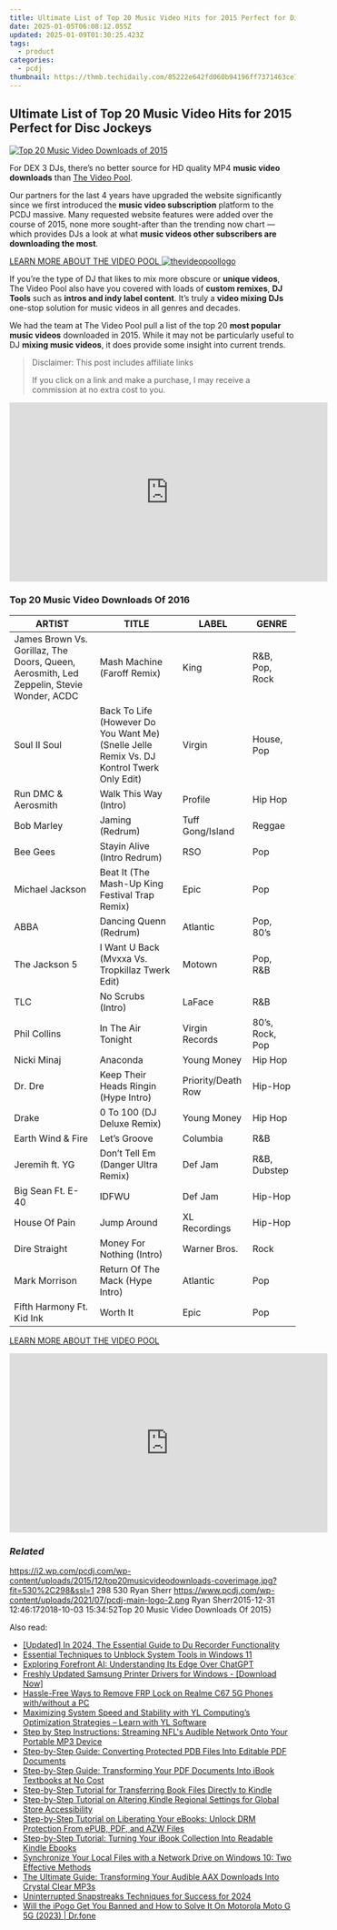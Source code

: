 ```yaml
---
title: Ultimate List of Top 20 Music Video Hits for 2015 Perfect for Disc Jockeys
date: 2025-01-05T06:08:12.055Z
updated: 2025-01-09T01:30:25.423Z
tags:
  - product
categories:
  - pcdj
thumbnail: https://thmb.techidaily.com/85222e642fd060b94196ff7371463ce7792d618f66f107a750ec12115071e0dc.jpg
---
```


## Ultimate List of Top 20 Music Video Hits for 2015 Perfect for Disc Jockeys

[![Top 20 Music Video Downloads of 2015](https://i2.wp.com/pcdj.com/wp-content/uploads/2015/12/top20musicvideodownloads-coverimage.jpg?resize=530%2C298&ssl=1)](https://i2.wp.com/pcdj.com/wp-content/uploads/2015/12/top20musicvideodownloads-coverimage.jpg?fit=530%2C298&ssl=1 "Top 20 music video downloads")

For DEX 3 DJs, there’s no better source for HD quality MP4 **music video downloads** than [The Video Pool](https://tools.techidaily.com/pcdj/products/).

Our partners for the last 4 years have upgraded the website significantly since we first introduced the **music video subscription** platform to the PCDJ massive. Many requested website features were added over the course of 2015, none more sought-after than the trending now chart — which provides DJs a look at what **music videos other subscribers are downloading the most**.

[LEARN MORE ABOUT THE VIDEO POOL ![](https://i0.wp.com/pcdj.com/wp-content/uploads/2014/06/thevideopoollogo.jpg?fit=300%2C112&ssl=1 "thevideopoollogo")](https://tools.techidaily.com/pcdj/products/)

If you’re the type of DJ that likes to mix more obscure or **unique videos**, The Video Pool also have you covered with loads of **custom remixes**, **DJ Tools** such as **intros and indy label content**. It’s truly a **video mixing DJs** one-stop solution for music videos in all genres and decades.

We had the team at The Video Pool pull a list of the top 20 **most popular music videos** downloaded in 2015\. While it may not be particularly useful to DJ **mixing music videos**, it does provide some insight into current trends.

>  Disclaimer: This post includes affiliate links
>
>  If you click on a link and make a purchase, I may receive a commission at no extra cost to you.
>

<!-- affiliate ads begin -->
<iframe width="560" height="315" src="https://www.youtube.com/embed/LdVT_-3gESA?si=_HfjpbUEHSRKTXjt" title="YouTube video player" frameborder="0" allow="accelerometer; autoplay; clipboard-write; encrypted-media; gyroscope; picture-in-picture; web-share" referrerpolicy="strict-origin-when-cross-origin" allowfullscreen></iframe>
<!-- affiliate ads end -->

### Top 20 Music Video Downloads Of 2016

| ARTIST                                                                                   | TITLE                                                                                     | LABEL              | GENRE           |
| ---------------------------------------------------------------------------------------- | ----------------------------------------------------------------------------------------- | ------------------ | --------------- |
| James Brown Vs. Gorillaz, The Doors, Queen, Aerosmith, Led Zeppelin, Stevie Wonder, ACDC | Mash Machine (Faroff Remix)                                                               | King               | R&B, Pop, Rock  |
| Soul II Soul                                                                             | Back To Life (However Do You Want Me) (Snelle Jelle Remix Vs. DJ Kontrol Twerk Only Edit) | Virgin             | House, Pop      |
| Run DMC & Aerosmith                                                                      | Walk This Way (Intro)                                                                     | Profile            | Hip Hop         |
| Bob Marley                                                                               | Jaming (Redrum)                                                                           | Tuff Gong/Island   | Reggae          |
| Bee Gees                                                                                 | Stayin Alive (Intro Redrum)                                                               | RSO                | Pop             |
| Michael Jackson                                                                          | Beat It (The Mash-Up King Festival Trap Remix)                                            | Epic               | Pop             |
| ABBA                                                                                     | Dancing Quenn (Redrum)                                                                    | Atlantic           | Pop, 80’s       |
| The Jackson 5                                                                            | I Want U Back (Mvxxa Vs. Tropkillaz Twerk Edit)                                           | Motown             | Pop, R&B        |
| TLC                                                                                      | No Scrubs (Intro)                                                                         | LaFace             | R&B             |
| Phil Collins                                                                             | In The Air Tonight                                                                        | Virgin Records     | 80’s, Rock, Pop |
| Nicki Minaj                                                                              | Anaconda                                                                                  | Young Money        | Hip Hop         |
| Dr. Dre                                                                                  | Keep Their Heads Ringin (Hype Intro)                                                      | Priority/Death Row | Hip-Hop         |
| Drake                                                                                    | 0 To 100 (DJ Deluxe Remix)                                                                | Young Money        | Hip Hop         |
| Earth Wind & Fire                                                                        | Let’s Groove                                                                              | Columbia           | R&B             |
| Jeremih ft. YG                                                                           | Don’t Tell Em (Danger Ultra Remix)                                                        | Def Jam            | R&B, Dubstep    |
| Big Sean Ft. E-40                                                                        | IDFWU                                                                                     | Def Jam            | Hip-Hop         |
| House Of Pain                                                                            | Jump Around                                                                               | XL Recordings      | Hip-Hop         |
| Dire Straight                                                                            | Money For Nothing (Intro)                                                                 | Warner Bros.       | Rock            |
| Mark Morrison                                                                            | Return Of The Mack (Hype Intro)                                                           | Atlantic           | Pop             |
| Fifth Harmony Ft. Kid Ink                                                                | Worth It                                                                                  | Epic               | Pop             |

[LEARN MORE ABOUT THE VIDEO POOL](https://tools.techidaily.com/pcdj/products/)

<!-- affiliate ads begin -->
<iframe width="560" height="315" src="https://www.youtube.com/embed/GFHH14XlFCk?si=2HcjQbDx5eG0ZQAt" title="YouTube video player" frameborder="0" allow="accelerometer; autoplay; clipboard-write; encrypted-media; gyroscope; picture-in-picture; web-share" referrerpolicy="strict-origin-when-cross-origin" allowfullscreen></iframe>
<!-- affiliate ads end -->

### _Related_

https://i2.wp.com/pcdj.com/wp-content/uploads/2015/12/top20musicvideodownloads-coverimage.jpg?fit=530%2C298&ssl=1 298 530 Ryan Sherr https://www.pcdj.com/wp-content/uploads/2021/07/pcdj-main-logo-2.png Ryan Sherr2015-12-31 12:46:172018-10-03 15:34:52Top 20 Music Video Downloads Of 2015}

<ins class="adsbygoogle"
     style="display:block"
     data-ad-format="autorelaxed"
     data-ad-client="ca-pub-7571918770474297"
     data-ad-slot="1223367746"></ins>

<ins class="adsbygoogle"
     style="display:block"
     data-ad-client="ca-pub-7571918770474297"
     data-ad-slot="8358498916"
     data-ad-format="auto"
     data-full-width-responsive="true"></ins>

<span class="atpl-alsoreadstyle">Also read:</span>
<div><ul>
<li><a href="https://visual-screen-recording.techidaily.com/updated-in-2024-the-essential-guide-to-du-recorder-functionality/"><u>[Updated] In 2024, The Essential Guide to Du Recorder Functionality</u></a></li>
<li><a href="https://win11.techidaily.com/essential-techniques-to-unblock-system-tools-in-windows-11/"><u>Essential Techniques to Unblock System Tools in Windows 11</u></a></li>
<li><a href="https://tech-hub.techidaily.com/exploring-forefront-ai-understanding-its-edge-over-chatgpt/"><u>Exploring Forefront AI: Understanding Its Edge Over ChatGPT</u></a></li>
<li><a href="https://driver-download.techidaily.com/freshly-updated-samsung-printer-drivers-for-windows-download-now/"><u>Freshly Updated Samsung Printer Drivers for Windows - [Download Now]</u></a></li>
<li><a href="https://android-frp.techidaily.com/hassle-free-ways-to-remove-frp-lock-on-realme-c67-5g-phones-withwithout-a-pc-by-drfone-android/"><u>Hassle-Free Ways to Remove FRP Lock on Realme C67 5G Phones with/without a PC</u></a></li>
<li><a href="https://win-bits.techidaily.com/maximizing-system-speed-and-stability-with-yl-computings-optimization-strategies-learn-with-yl-software/"><u>Maximizing System Speed and Stability with YL Computing’s Optimization Strategies – Learn with YL Software</u></a></li>
<li><a href="https://discover-amazing.techidaily.com/step-by-step-instructions-streaming-nfls-audible-network-onto-your-portable-mp3-device/"><u>Step by Step Instructions: Streaming NFL's Audible Network Onto Your Portable MP3 Device</u></a></li>
<li><a href="https://discover-amazing.techidaily.com/step-by-step-guide-converting-protected-pdb-files-into-editable-pdf-documents/"><u>Step-by-Step Guide: Converting Protected PDB Files Into Editable PDF Documents</u></a></li>
<li><a href="https://discover-amazing.techidaily.com/step-by-step-guide-transforming-your-pdf-documents-into-ibook-textbooks-at-no-cost/"><u>Step-by-Step Guide: Transforming Your PDF Documents Into iBook Textbooks at No Cost</u></a></li>
<li><a href="https://discover-amazing.techidaily.com/step-by-step-tutorial-for-transferring-book-files-directly-to-kindle/"><u>Step-by-Step Tutorial for Transferring Book Files Directly to Kindle</u></a></li>
<li><a href="https://discover-amazing.techidaily.com/step-by-step-tutorial-on-altering-kindle-regional-settings-for-global-store-accessibility/"><u>Step-by-Step Tutorial on Altering Kindle Regional Settings for Global Store Accessibility</u></a></li>
<li><a href="https://discover-amazing.techidaily.com/step-by-step-tutorial-on-liberating-your-ebooks-unlock-drm-protection-from-epub-pdf-and-azw-files/"><u>Step-by-Step Tutorial on Liberating Your eBooks: Unlock DRM Protection From ePUB, PDF, and AZW Files</u></a></li>
<li><a href="https://discover-amazing.techidaily.com/step-by-step-tutorial-turning-your-ibook-collection-into-readable-kindle-ebooks/"><u>Step-by-Step Tutorial: Turning Your iBook Collection Into Readable Kindle Ebooks</u></a></li>
<li><a href="https://win-manuals.techidaily.com/synchronize-your-local-files-with-a-network-drive-on-windows-10-two-effective-methods/"><u>Synchronize Your Local Files with a Network Drive on Windows 10: Two Effective Methods</u></a></li>
<li><a href="https://discover-amazing.techidaily.com/the-ultimate-guide-transforming-your-audible-aax-downloads-into-crystal-clear-mp3s/"><u>The Ultimate Guide: Transforming Your Audible AAX Downloads Into Crystal Clear MP3s</u></a></li>
<li><a href="https://snapchat-videos.techidaily.com/uninterrupted-snapstreaks-techniques-for-success-for-2024/"><u>Uninterrupted Snapstreaks Techniques for Success for 2024</u></a></li>
<li><a href="https://fake-location.techidaily.com/will-the-ipogo-get-you-banned-and-how-to-solve-it-on-motorola-moto-g-5g-2023-drfone-by-drfone-virtual-android/"><u>Will the iPogo Get You Banned and How to Solve It On Motorola Moto G 5G (2023) | Dr.fone</u></a></li>
</ul></div>


